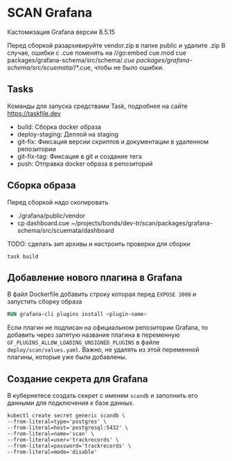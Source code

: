 # SCAN Grafana
Кастомизация Grafana версии 8.5.15

Перед сборкой разархивируйте vendor.zip в папке public и удалите .zip
В случае, ошибки с .cue поменять на //go:embed cue.mod cue packages/grafana-schema/src/schema/*.cue packages/grafana-schema/src/scuemata/*/*.cue, чтобы не было ошибки.


## Tasks
Команды для запуска средствами Task, подробнее на сайте https://taskfile.dev

* build:                Сборка docker образа
* deploy-staging:       Деплой на staging
* git-fix:              Фиксация версии скриптов и документации в удаленном репозитории
* git-fix-tag:          Фиксация в git и создание тега
* push:                 Отправка docker образа в репозиторий

## Сборка образа

Перед сборкой надо скопировать 
- ./grafana/public/vendor
- cp dashboard.cue ~/projects/bonds/dev-tr/scan/packages/grafana-schema/src/scuemata/dashboard

TODO: сделать зип архивы и настроить проверки для сборки 
```shell
task build
```

## Добавление нового плагина в Grafana
В файл Dockerfile добавить строку которая перед `EXPOSE 3000` и запустить сборку образа
```dockerfile
RUN grafana-cli plugins install <plugin-name>
```

Если плагин не подписан на официальном репозитории Grafana, то добавить через запятую
название плагина в переменную `GF_PLUGINS_ALLOW_LOADING_UNSIGNED_PLUGINS` в файле
`deploy/scan/values.yaml`. Важно, не удалять из этой переменной плагины, которые уже были добавлены.

## Создание секрета для Grafana
В кубернетесе создать секрет с именем `scandb` и заполнить его данными для подключения к базе данных.
```shell
kubectl create secret generic scandb \
--from-literal=type='postgres' \
--from-literal=host='postgresql:5432' \
--from-literal=name='scan' \
--from-literal=user='trackrecords' \
--from-literal=password='trackrecords' \
--from-literal=mode='disable'
```




